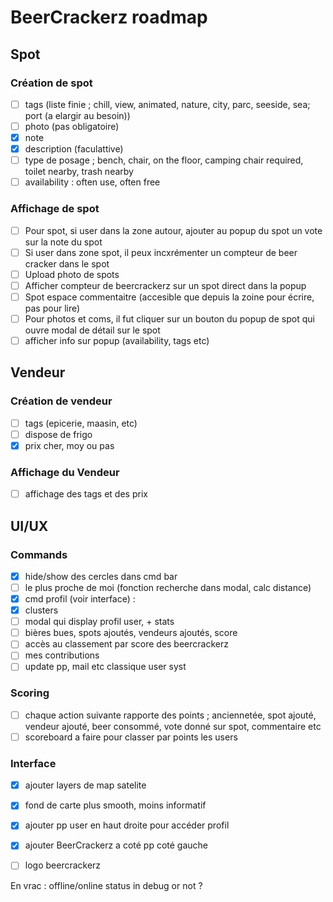 # BeerCrackerz roadmap

## Spot

### Création de spot

- [ ] tags (liste finie ; chill, view, animated, nature, city, parc, seeside, sea; port (a elargir au besoin))
- [ ] photo (pas obligatoire)
- [x] note
- [x] description (faculattive)
- [ ] type de posage ; bench, chair, on the floor, camping chair required, toilet nearby, trash nearby
- [ ] availability : often use, often free

### Affichage de spot

- [ ] Pour spot, si user dans la zone autour, ajouter au popup du spot un vote sur la note du spot
- [ ] Si user dans zone spot, il peux incxrémenter un compteur de beer cracker dans le spot
- [ ] Upload photo de spots
- [ ] Afficher compteur de beercrackerz sur un spot direct dans la popup
- [ ] Spot espace commentaitre (accesible que depuis la zoine pour écrire, pas pour lire)
- [ ] Pour photos et coms, il fut cliquer sur un bouton du popup de spot qui ouvre modal de détail sur le spot
- [ ] afficher info sur popup (availability, tags etc)

## Vendeur

### Création de vendeur

- [ ] tags (epicerie, maasin, etc)
- [ ] dispose de frigo
- [x] prix cher, moy ou pas

### Affichage du Vendeur

- [ ] affichage des tags et des prix

## UI/UX

### Commands

- [x] hide/show des cercles dans cmd bar
- [ ] le plus proche de moi (fonction recherche dans modal, calc distance)
- [x] cmd profil (voir interface) :
- [x] clusters
- [ ] modal qui display profil user, + stats
- [ ] bières bues, spots ajoutés, vendeurs ajoutés, score
- [ ] accès au classement par score des beercrackerz
- [ ] mes contributions
- [ ] update pp, mail etc classique user syst

### Scoring

- [ ] chaque action suivante rapporte des points ; anciennetée, spot ajouté, vendeur ajouté, beer consommé, vote donné sur spot, commentaire etc
- [ ] scoreboard a faire pour classer par points les users

### Interface

- [x] ajouter layers de map satelite
- [x] fond de carte plus smooth, moins informatif
- [x] ajouter pp user en haut droite pour accéder profil
- [x] ajouter BeerCrackerz a coté pp coté gauche
- [ ] logo beercrackerz


En vrac :
offline/online status in debug or not ?
